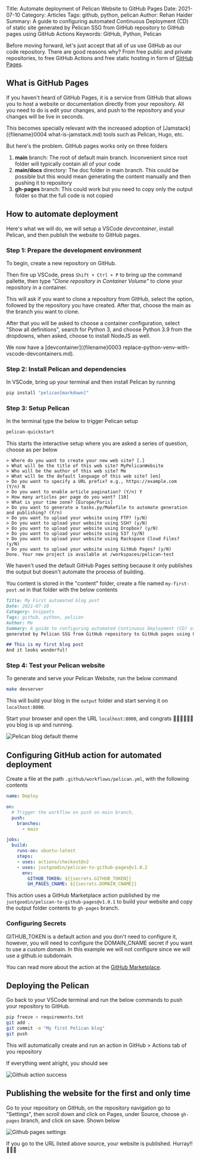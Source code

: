 Title: Automate deployment of Pelican Website to GitHub Pages
Date: 2021-07-10
Category: Articles
Tags: github, python, pelican
Author: Rehan Haider
Summary: A guide to configuring automated Continuous Deployment (CD) of static site generated by Pelican SSG from GitHub repository to GitHub pages using GitHub Actions
Keywords: GitHub, Python, Pelican



Before moving forward, let's just accept that all of us use GitHub as our code repository. 
There are good reasons why? From free public and private repositories, to free GitHub Actions and free static hosting in form of [GitHub Pages](https://pages.github.com/).

## What is GitHub Pages

If you haven't heard of GitHub Pages, it is a service from GitHub that allows you to host a website or documentation directly from your repository. 
All you need to do is edit your changes, and push to the repository and your changes will be live in seconds.

This becomes specially relevant with the increased adoption of [Jamstack]({filename}0004 what-is-jamstack.md) tools such as Pelican, Hugo, etc. 

But here's the problem. GitHub pages works only on three folders

1. **main** branch: The root of default main branch. Inconvenient since root folder will typically contain all of your code
2. **main/docs** directory: The doc folder in main branch. This could be possible but this would mean generating the content manually and then pushing it to repository
3. **gh-pages** branch: This could work but you need to copy only the output folder so that the full code is not copied

## How to automate deployment

Here's what we will do, we will setup a VSCode *devcontainer*, install Pelican, and then publish the website to GitHub pages. 

### Step 1: Prepare the development environment

To begin, create a new repository on GitHub. 

Then fire up VSCode, press `Shift + Ctrl + P` to bring up the command pallette, then type *"Clone repository in Container Volume"* to clone your repository in a container. 

This will ask if you want to clone a repository from GitHub, select the option, followed by the repository you have created. After that, choose the main as the branch you want to clone. 

After that you will be asked to choose a container configuration, select "Show all definitions", search for Python 3, and choose Python 3.9 from the dropdowns, when asked, choose to install NodeJS as well. 

We now have a [devcontainer]({filename}0003 replace-python-venv-with-vscode-devcontainers.md).

### Step 2: Install Pelican and dependencies

In VSCode, bring up your terminal and then install Pelican by running

```bash
pip install "pelican[markdown]"
```

### Step 3: Setup Pelican

In the terminal type the below to trigger Pelican setup

```bash
pelican-quickstart
```

This starts the interactive setup where you are asked a series of question, choose as per below

```none
> Where do you want to create your new web site? [.] 
> What will be the title of this web site? MyPelicanWebsite
> Who will be the author of this web site? Me
> What will be the default language of this web site? [en] 
> Do you want to specify a URL prefix? e.g., https://example.com   (Y/n) N
> Do you want to enable article pagination? (Y/n) Y
> How many articles per page do you want? [10] 
> What is your time zone? [Europe/Paris] 
> Do you want to generate a tasks.py/Makefile to automate generation and publishing? (Y/n) 
> Do you want to upload your website using FTP? (y/N) 
> Do you want to upload your website using SSH? (y/N) 
> Do you want to upload your website using Dropbox? (y/N) 
> Do you want to upload your website using S3? (y/N) 
> Do you want to upload your website using Rackspace Cloud Files? (y/N) 
> Do you want to upload your website using GitHub Pages? (y/N) 
Done. Your new project is available at /workspaces/pelican-test
```

We haven't used the default GitHub Pages setting because it only publishes the output but doesn't automate the process of building.

You content is stored in the "content" folder, create a file named `my-first-post.md` in that folder with the below contents

```markdown
Title: My First automated blog post
Date: 2021-07-10
Category: Snippets
Tags: github, python, pelican
Author: Me
Summary: A guide to configuring automated Continuous Deployment (CD) of static site \
generated by Pelican SSG from GitHub repository to GitHub pages using GitHub Actions

## This is my first blog post
And it looks wonderful!
```

### Step 4: Test your Pelican website

To generate and serve your Pelican Website, run the below command

```bash
make devserver
```

This will build your blog in the `output` folder and start serving it on `localhost:8000`.

Start your browser and open the URL `localhost:8000`, and congrats 🎉🙌🏽🎇🎊🎈 you blog is up and running.

![Pelican blog default theme]({static}/images/s0005/pelican-blog.png)

## Configuring GitHub action for automated deployment

Create a file at the path `.github/workflows/pelican.yml`, with the following contents

```yaml
name: Deploy

on:
  # Trigger the workflow on push on main branch,
  push:
    branches:
      - main

jobs:
  build:
    runs-on: ubuntu-latest
    steps:
    - uses: actions/checkout@v2
    - uses: justgoodin/pelican-to-github-pages@v1.0.2
      env:
        GITHUB_TOKEN: ${{secrets.GITHUB_TOKEN}}
        GH_PAGES_CNAME: ${{secrets.DOMAIN_CNAME}}
```

This action uses a GitHub Marketplace action published by me `justgoodin/pelican-to-github-pages@v1.0.1` to build your website and copy the output folder contents to `gh-pages` branch. 

### Configuring Secrets

GITHUB_TOKEN is a default action and you don't need to configure it, however, you will need to configure the DOMAIN_CNAME secret if you want to use a custom domain. In this example we will not configure since we will use a github.io subdomain. 

You can read more about the action at the [GitHub Marketplace](https://github.com/marketplace/actions/pelican-to-github-pages).

## Deploying the Pelican

Go back to your VSCode terminal and run the below commands to push your repository to GitHub. 

```bash
pip freeze > requirements.txt
git add .
git commit -m "My first Pelican blog"
git push
```

This will automatically create and run an action in GitHub > Actions tab of you repository

If everything went alright, you should see

![Github action success]({static}/images/s0005/github-action-success.png)

## Publishing the website for the first and only time

Go to your repository on GitHub, on the repository navigation go to "Settings", then scroll down and click on Pages, under Source, choose `gh-pages` branch, and click on save. Shown below

![Github pages settings]({static}/images/s0005/github-pages-settings.png)

If you go to the URL listed above source, your website is published. Hurray!! 👏🏽🥳